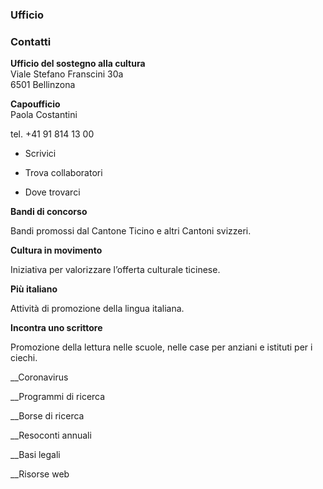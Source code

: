 ###  Ufficio

###  Contatti

**Ufficio del sostegno alla cultura**  
Viale Stefano Franscini 30a  
6501 Bellinzona

 **Capoufficio**  
Paola Costantini

tel. +41 91 814 13 00  

  * Scrivici

  * Trova collaboratori

  * Dove trovarci

**Bandi di concorso**

Bandi promossi dal Cantone Ticino e altri Cantoni svizzeri.

**Cultura in movimento**

Iniziativa per valorizzare l’offerta culturale ticinese.

 **Più italiano**

Attività di promozione della lingua italiana.

 **Incontra uno scrittore**

Promozione della lettura nelle scuole, nelle case per anziani e istituti per i
ciechi.

__Coronavirus

 __Programmi di ricerca

 __Borse di ricerca

 __Resoconti annuali

 __Basi legali

 __Risorse web


